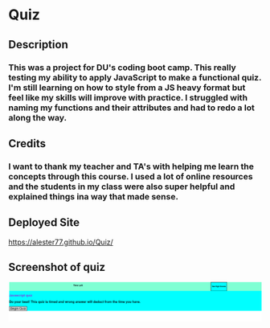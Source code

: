 # Quiz
## Description
### This was a project for DU's coding boot camp. This really testing my ability to apply JavaScript to make a functional quiz. I'm still learning on how to style from a JS heavy format but feel like my skills will improve with practice. I struggled with naming my functions and their attributes and had to redo a lot along the way.

## Credits 
### I want to thank my teacher and TA's with helping me learn the concepts through this course. I used a lot of online resources and the students in my class were also super helpful and explained things ina  way that made sense. 

## Deployed Site
https://alester77.github.io/Quiz/

## Screenshot of quiz
<img src="assets/images/screenshot.png">